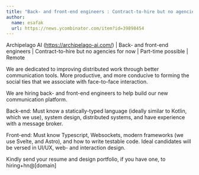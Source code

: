 ```yaml
---
title: "Back- and front-end engineers : Contract-to-hire but no agencies for now"
author:
  name: esafak
  url: https://news.ycombinator.com/item?id=39898454
---
```

Archipelago AI (<a href="https:&#x2F;&#x2F;archipelago-ai.com&#x2F;" rel="nofollow">https:&#x2F;&#x2F;archipelago-ai.com&#x2F;</a>) | Back- and front-end engineers | Contract-to-hire but no agencies for now | Part-time possible | Remote

We are dedicated to improving distributed work through better communication tools. More productive, and more conducive to forming the social ties that we associate with face-to-face interaction.

We are hiring back- and front-end engineers to help build our new communication platform.

Back-end: Must know a statically-typed language (ideally similar to Kotlin, which we use), system design, distributed systems, and have experience with a message broker.

Front-end: Must know Typescript, Websockets, modern frameworks (we use Svelte, and Astro), and how to write testable code. Ideal candidates will be versed in UI&#x2F;UX, web- and interaction design.

Kindly send your resume and design portfolio, if you have one, to hiring+hn@[domain]
